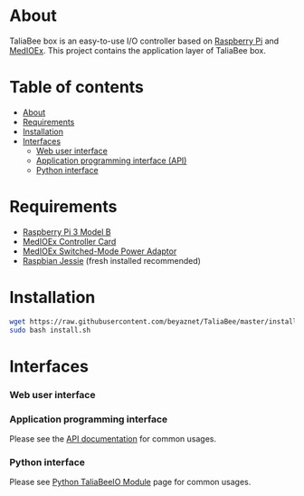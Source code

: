 About
=====
TaliaBee box is an easy-to-use I/O controller based on [Raspberry Pi](https://www.raspberrypi.org/) and [MedIOEx](http://www.samm.com/en/medioex-raspberry-pi-industrial-controller-card). This project contains the application layer of TaliaBee box.

Table of contents
=================

- [About](#about)
- [Requirements](#requirements)
- [Installation](#installation)
- [Interfaces](#interfaces)
    - [Web user interface](#web-user-interface)
    - [Application programming interface (API)](#application-programming-interface)
    - [Python interface](#python-interface)

Requirements
============
- [Raspberry Pi 3 Model B](https://www.raspberrypi.org/products/raspberry-pi-3-model-b/)
- [MedIOEx Controller Card](http://www.samm.com/en/medioex-raspberry-pi-industrial-controller-card)
- [MedIOEx Switched-Mode Power Adaptor](http://www.samm.com/en/medioex-ms-4024-switched-mode-power-adaptor-24-volt-1-5-amper-smps)
- [Raspbian Jessie](https://www.raspberrypi.org/downloads/raspbian/) (fresh installed recommended)

Installation
============
```bash
wget https://raw.githubusercontent.com/beyaznet/TaliaBee/master/installer/install.sh
sudo bash install.sh
```

Interfaces
==========

### Web user interface

### Application programming interface
Please see the [API documentation](https://github.com/beyaznet/TaliaBee/blob/master/doc/api.md) for common usages.

### Python interface
Please see [Python TaliaBeeIO Module](https://github.com/beyaznet/python-taliabeeio-module) page for common usages.
